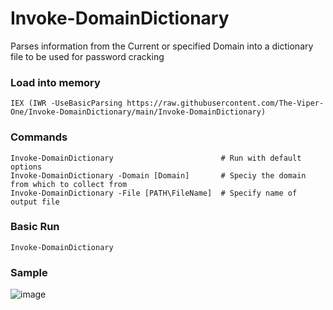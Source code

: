 # Invoke-DomainDictionary
Parses information from the Current or specified Domain into a dictionary file to be used for password cracking


### Load into memory
```
IEX (IWR -UseBasicParsing https://raw.githubusercontent.com/The-Viper-One/Invoke-DomainDictionary/main/Invoke-DomainDictionary)
```

### Commands
```
Invoke-DomainDictionary                        # Run with default options
Invoke-DomainDictionary -Domain [Domain]       # Speciy the domain from which to collect from
Invoke-DomainDictionary -File [PATH\FileName]  # Specify name of output file
```

### Basic Run
```
Invoke-DomainDictionary
```

### Sample

![image](https://user-images.githubusercontent.com/68926315/233142893-42ee5835-02d9-44d6-80e1-94356df4a954.png)
